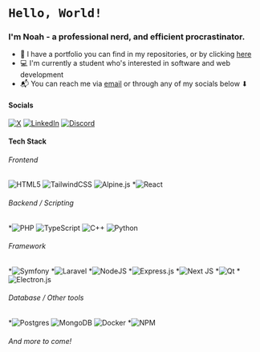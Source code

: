 # ``Hello, World!``
### I'm Noah - a professional nerd, and efficient procrastinator.

- 📖 I have a portfolio you can find in my repositories, or by clicking [here](https://winkado.github.io)
- 💻 I'm currently a student who's interested in software and web development 
- 📬 You can reach me via [email](nlemaire@circlical.com) or through any of my socials below ⬇

#### Socials
[![X](https://img.shields.io/badge/X-%23000000.svg?style=for-the-badge&logo=X&logoColor=white)](https://x.com/winkado) [![LinkedIn](https://img.shields.io/badge/linkedin-%230077B5.svg?style=for-the-badge&logo=linkedin&logoColor=white)](https://linkedin.com) [![Discord](https://img.shields.io/badge/Discord-%235865F2.svg?style=for-the-badge&logo=discord&logoColor=white)](https://discord.gg/sehGeBVgSb) 

#### Tech Stack
###### Frontend
![HTML5](https://img.shields.io/badge/html5-%23E34F26.svg?style=for-the-badge&logo=html5&logoColor=white) ![TailwindCSS](https://img.shields.io/badge/tailwindcss-%2338B2AC.svg?style=for-the-badge&logo=tailwind-css&logoColor=white) 	 ![Alpine.js](https://img.shields.io/badge/alpinejs-white.svg?style=for-the-badge&logo=alpinedotjs&logoColor=%238BC0D0) *![React](https://img.shields.io/badge/react-%2320232a.svg?style=for-the-badge&logo=react&logoColor=%2361DAFB)
###### Backend / Scripting
*![PHP](https://img.shields.io/badge/php-%23777BB4.svg?style=for-the-badge&logo=php&logoColor=white) ![TypeScript](https://img.shields.io/badge/typescript-%23007ACC.svg?style=for-the-badge&logo=typescript&logoColor=white) ![C++](https://img.shields.io/badge/c++-%2300599C.svg?style=for-the-badge&logo=c%2B%2B&logoColor=white)  ![Python](https://img.shields.io/badge/python-3670A0?style=for-the-badge&logo=python&logoColor=ffdd54) 
###### Framework
*![Symfony](https://img.shields.io/badge/symfony-%23000000.svg?style=for-the-badge&logo=symfony&logoColor=white)
 *![Laravel](https://img.shields.io/badge/laravel-%23FF2D20.svg?style=for-the-badge&logo=laravel&logoColor=white)
 *![NodeJS](https://img.shields.io/badge/node.js-6DA55F?style=for-the-badge&logo=node.js&logoColor=white)   *![Express.js](https://img.shields.io/badge/express.js-%23404d59.svg?style=for-the-badge&logo=express&logoColor=%2361DAFB) *![Next JS](https://img.shields.io/badge/Next-black?style=for-the-badge&logo=next.js&logoColor=white) *![Qt](https://img.shields.io/badge/Qt-%23217346.svg?style=for-the-badge&logo=Qt&logoColor=white) *![Electron.js](https://img.shields.io/badge/Electron-191970?style=for-the-badge&logo=Electron&logoColor=white)
###### Database / Other tools
*![Postgres](https://img.shields.io/badge/postgres-%23316192.svg?style=for-the-badge&logo=postgresql&logoColor=white) ![MongoDB](https://img.shields.io/badge/MongoDB-%234ea94b.svg?style=for-the-badge&logo=mongodb&logoColor=white) ![Docker](https://img.shields.io/badge/docker-%230db7ed.svg?style=for-the-badge&logo=docker&logoColor=white) *![NPM](https://img.shields.io/badge/NPM-%23CB3837.svg?style=for-the-badge&logo=npm&logoColor=white)
###### And more to come!
#

